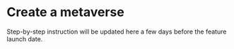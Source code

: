 # Create a metaverse

Step-by-step instruction will be updated here a few days before the feature launch date.
